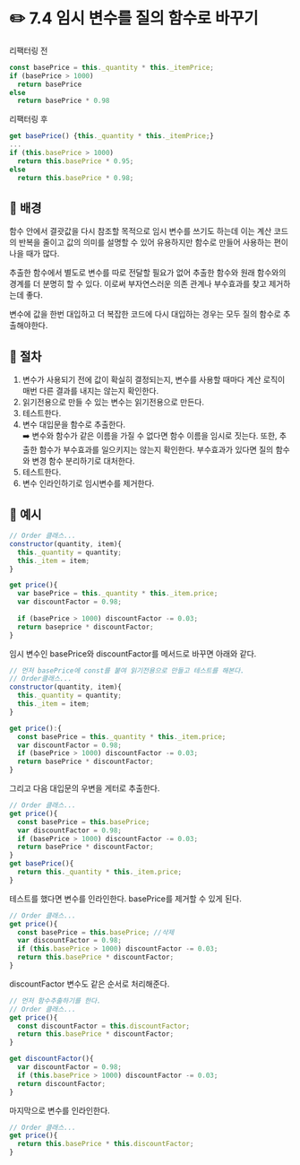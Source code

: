 # ✏️ 7.4 임시 변수를 질의 함수로 바꾸기

리팩터링 전

```javascript
const basePrice = this._quantity * this._itemPrice;
if (basePrice > 1000)
  return basePrice
else
  return basePrice * 0.98
```

리팩터링 후

```javascript
get basePrice() {this._quantity * this._itemPrice;}
...
if (this.basePrice > 1000)
  return this.basePrice * 0.95;
else
  return this.basePrice * 0.98;
```

## 🧷 배경

함수 안에서 결괏값을 다시 참조할 목적으로 임시 변수를 쓰기도 하는데 이는 계산 코드의 반복을 줄이고 값의 의미를 설명할 수 있어 유용하지만 함수로 만들어 사용하는 편이 나을 때가 많다.

추출한 함수에서 별도로 변수를 따로 전달할 필요가 없어 추출한 함수와 원래 함수와의 경계를 더 분명히 할 수 있다. 이로써 부자연스러운 의존 관계나 부수효과를 찾고 제거하는데 좋다.

변수에 값을 한번 대입하고 더 복잡한 코드에 다시 대입하는 경우는 모두 질의 함수로 추출해야한다.

## 🧷 절차

1. 변수가 사용되기 전에 값이 확실히 결정되는지, 변수를 사용할 때마다 계산 로직이 매번 다른 결과를 내지는 않는지 확인한다.
2. 읽기전용으로 만들 수 있는 변수는 읽기전용으로 만든다.
3. 테스트한다.
4. 변수 대입문을 함수로 추출한다.\
   ➡️ 변수와 함수가 같은 이름을 가질 수 없다면 함수 이름을 임시로 짓는다. 또한, 추출한 함수가 부수효과를 일으키지는 않는지 확인한다. 부수효과가 있다면 질의 함수와 변경 함수 분리하기로 대처한다.
5. 테스트한다.
6. 변수 인라인하기로 임시변수를 제거한다.

## 🧷 예시

```javascript
// Order 클래스...
constructor(quantity, item){
  this._quantity = quantity;
  this._item = item;
}

get price(){
  var basePrice = this._quantity * this._item.price;
  var discountFactor = 0.98;
  
  if (basePrice > 1000) discountFactor -= 0.03;
  return baseprice * discountFactor;
}
```

임시 변수인 basePrice와 discountFactor를 메서드로 바꾸면 아래와 같다.

```javascript
// 먼저 basePrice에 const를 붙여 읽기전용으로 만들고 테스트를 해본다.
// Order클래스...
constructor(quantity, item){
  this._quantity = quantity;
  this._item = item;
}

get price():{
  const basePrice = this._quantity * this._item.price;
  var discountFactor = 0.98;
  if (basePrice > 1000) discountFactor -= 0.03;
  return basePrice * discountFactor;
}
```

그리고 다음 대입문의 우변을 게터로 추출한다.

```javascript
// Order 클래스...
get price(){
  const basePrice = this.basePrice;
  var discountFactor = 0.98;
  if (basePrice > 1000) discountFactor -= 0.03;
  return basePrice * discountFactor;
}
get basePrice(){
  return this._quantity * this._item.price;
}
```

테스트를 했다면 변수를 인라인한다. basePrice를 제거할 수 있게 된다.

```javascript
// Order 클래스...
get price(){
  const basePrice = this.basePrice; //삭제
  var discountFactor = 0.98;
  if (this.basePrice > 1000) discountFactor -= 0.03;
  return this.basePrice * discountFactor;
}
```

discountFactor 변수도 같은 순서로 처리해준다.&#x20;

```javascript
// 먼저 함수추출하기를 한다.
// Order 클래스...
get price(){
  const discountFactor = this.discountFactor;
  return this.basePrice * discountFactor;
}

get discountFactor(){
  var discountFactor = 0.98;
  if (this.basePrice > 1000) discountFactor -= 0.03;
  return discountFactor;
}
```

마지막으로 변수를 인라인한다.

```javascript
// Order 클래스...
get price(){
  return this.basePrice * this.discountFactor;
}
```
